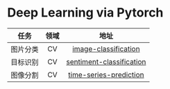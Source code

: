 # Deep Learning via Pytorch

|   任务   | 领域 |                          地址                          |
| :------: | :--: | :----------------------------------------------------: |
| 图片分类 |  CV  |     [image-classification](./image-classification)     |
| 目标识别 |  CV  | [sentiment-classification](./sentiment-classification) |
| 图像分割 |  CV  |   [time-series-prediction](./time-series-prediction)   |

